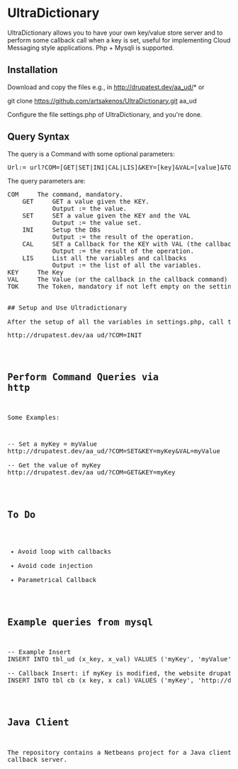 # UltraDictionary

UltraDictionary allows you to have your own key/value store server and 
to perform some callback call when a key is set, 
useful for implementing Cloud Messaging style applications. 
Php + Mysqli is supported.

## Installation
Download and copy the files e.g., in http://drupatest.dev/aa_ud/* or

git clone https://github.com/artsakenos/UltraDictionary.git aa_ud

Configure the file settings.php of UltraDictionary, and you're done.

## Query Syntax

The query is a Command with some optional parameters:
<pre>
Url:= url?COM=[GET|SET|INI|CAL|LIS]&KEY=[key]&VAL=[value]&TOK=[token]
</pre>

The query parameters are:
<pre>
COM     The command, mandatory.
    GET     GET a value given the KEY.
            Output := the value.
    SET     SET a value given the KEY and the VAL
            Output := the value set.
    INI     Setup the DBs
            Output := the result of the operation.
    CAL     SET a Callback for the KEY with VAL (the callback url)
            Output := the result of the operation.
    LIS     List all the variables and callbacks
            Output := the list of all the variables.
KEY     The Key
VAL     The Value (or the callback in the callback command)
TOK     The Token, mandatory if not left empty on the settings


## Setup and Use Ultradictionary

After the setup of all the variables in settings.php, call the INIT command:
<pre>
http://drupatest.dev/aa_ud/?COM=INIT
</pre>

## Perform Command Queries via http

Some Examples:
<pre>
-- Set a myKey = myValue
http://drupatest.dev/aa_ud/?COM=SET&KEY=myKey&VAL=myValue

-- Get the value of myKey 
http://drupatest.dev/aa_ud/?COM=GET&KEY=myKey
</pre>

## To Do

* Avoid loop with callbacks
* Avoid code injection
* Parametrical Callback

## Example queries from mysql

<pre>
-- Example Insert
INSERT INTO tbl_ud (x_key, x_val) VALUES ('myKey', 'myValue')

-- Callback Insert: if myKey is modified, the website drupatest is called.
INSERT INTO tbl_cb (x_key, x_cal) VALUES ('myKey', 'http://drupatest.dev/aa_ud/?COM=SET&KEY=myKey&VAL=myValFromCallback');
</pre>

## Java Client
The repository contains a Netbeans project for a Java client with an callback server.
